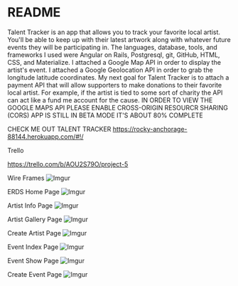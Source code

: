 # README

Talent Tracker is an app that allows you to track your favorite local artist.  You'll be able to keep up with their latest artwork along with whatever future events they will be participating in.  The languages,  database, tools, and frameworks I used were Angular on Rails,  Postgresql, git, GitHub, HTML, CSS, and Materialize. I attached a Google Map API in order to display the artist's event.  I attached a Google Geolocation API in order to grab the longitude latitude coordinates. My next goal for Talent Tracker is to attach a payment API that will allow supporters to make donations to their favorite local artist.  For example, if the artist is tied to some sort of charity the API can act like a fund me account for the cause. IN ORDER TO VIEW THE GOOGLE MAPS API PLEASE ENABLE CROSS-ORIGIN RESOURCR SHARING (CORS) APP IS STILL IN BETA MODE IT'S ABOUT 80% COMPLETE



CHECK ME OUT TALENT TRACKER
https://rocky-anchorage-88144.herokuapp.com/#!/


Trello

https://trello.com/b/AOU2S79O/project-5


Wire Frames
![Imgur](http://i.imgur.com/DMkV4l5.jpg)





ERDS
Home Page
![Imgur](https://i.imgur.com/643hL7L.jpg)


Artist Info Page
![Imgur](https://i.imgur.com/z9Wvdqm.png)


Artist Gallery Page
![Imgur](https://i.imgur.com/VqOmTkr.jpg)

Create Artist Page
![Imgur](https://i.imgur.com/ngNnKaP.jpg)


Event Index Page
![Imgur](https://i.imgur.com/fEylvSS.jpg)


Event Show Page
![Imgur](https://i.imgur.com/oFMHhMZ.jpg)


Create Event Page
![Imgur](https://i.imgur.com/RUmhIf2.jpg)


